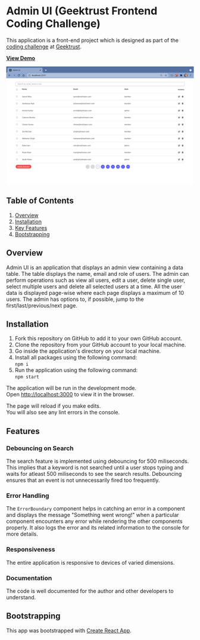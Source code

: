 # Admin UI (Geektrust Frontend Coding Challenge)

This application is a front-end project which is designed as part of the [coding challenge](https://www.geektrust.in/coding-problem/frontend/adminui) at [Geektrust](https://www.geektrust.in/).

[**View Demo**](https://srishti-geektrust-admin-ui.netlify.app/)

![App Screenshot](admin-ui.png)

## Table of Contents

1. [Overview](#overview)
2. [Installation](#installation)
3. [Key Features](#key-features)
4. [Bootstrapping](#bootstrapping)

## Overview

Admin UI is an application that displays an admin view containing a data table. The table displays the name, email and role of users. The admin can perform operations such as view all users, edit a user, delete single user, select multiple users and delete all selected users at a time. All the user data is displayed page-wise where each page displays a maximum of 10 users. The admin has options to, if possible, jump to the first/last/previous/next page.

## Installation

1. Fork this repository on GitHub to add it to your own GitHub account.
2. Clone the repository from your GitHub account to your local machine.
3. Go inside the application's directory on your local machine.
4. Install all packages using the following command:\
   `npm i`
5. Run the application using the following command:\
   `npm start`

The application will be run in the development mode.\
Open [http://localhost:3000](http://localhost:3000) to view it in the browser.

The page will reload if you make edits.\
You will also see any lint errors in the console.

## Features

### **Debouncing on Search**

The search feature is implemented using debouncing for 500 miliseconds. This implies that a keyword is not searched until a user stops typing and waits for atleast 500 miliseconds to see the search results. Debouncing ensures that an event is not unnecessarily fired too frequently.

### Error Handling

The `ErrorBoundary` component helps in catching an error in a component and displays the message "Something went wrong!" when a particular component encounters any error while rendering the other components properly. It also logs the error and its related information to the console for more details.

### **Responsiveness**

The entire application is responsive to devices of varied dimensions.

### Documentation

The code is well documented for the author and other developers to understand.

## Bootstrapping

This app was bootstrapped with [Create React App](https://github.com/facebook/create-react-app).
